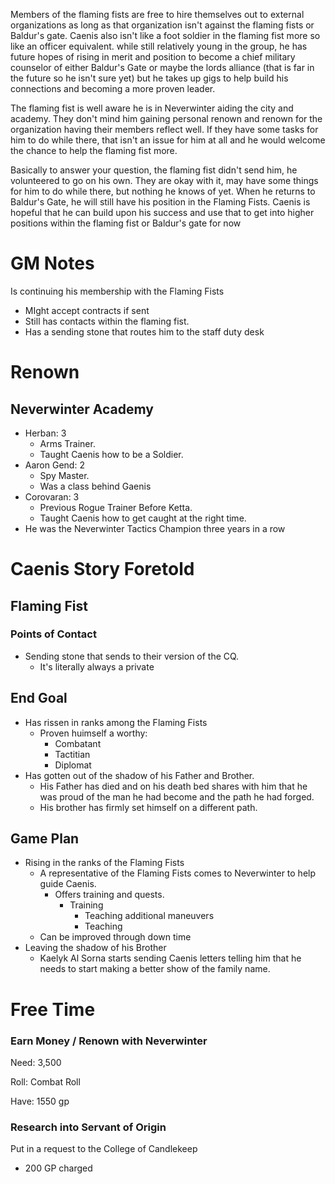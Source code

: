 Members of the flaming fists are free to hire themselves out to external organizations as long as that organization isn't against the flaming fists or Baldur's gate. Caenis also isn't like a foot soldier in the flaming fist more so like an officer equivalent. while still relatively young in the group, he has future hopes of rising in merit and position to become a chief military counselor of either Baldur's Gate or maybe the lords alliance (that is far in the future so he isn't sure yet) but he takes up gigs to help build his connections and becoming a more proven leader.

The flaming fist is well aware he is in Neverwinter aiding the city and academy. They don't mind him gaining personal renown and renown for the organization having their members reflect well. If they have some tasks for him to do while there, that isn't an issue for him at all and he would welcome the chance to help the flaming fist more.

Basically to answer your question, the flaming fist didn't send him, he volunteered to go on his own. They are okay with it, may have some things for him to do while there, but nothing he knows of yet. When he returns to Baldur's Gate, he will still have his position in the Flaming Fists. Caenis is hopeful that he can build upon his success and use that to get into higher positions within the flaming fist or Baldur's gate for now

# GM Notes

Is continuing his membership with the Flaming Fists

- MIght accept contracts if sent
- Still has contacts within the flaming fist.
- Has a sending stone that routes him to the staff duty desk

# Renown

## Neverwinter Academy

- Herban: 3
  - Arms Trainer.
  - Taught Caenis how to be a Soldier.
- Aaron Gend: 2
  - Spy Master.
  - Was a class behind Gaenis
- Corovaran: 3
  - Previous Rogue Trainer Before Ketta.
  - Taught Caenis how to get caught at the right time.
- He was the Neverwinter Tactics Champion three years in a row

# Caenis Story Foretold

## Flaming Fist

### Points of Contact

- Sending stone that sends to their version of the CQ.
  - It's literally always a private

## End Goal

- Has rissen in ranks among the Flaming Fists
  - Proven huimself a worthy:
    - Combatant
    - Tactitian
    - Diplomat
- Has gotten out of the shadow of his Father and Brother.
  - His Father has died and on his death bed shares with him that he was proud of the man he had become and the path he had forged.
  - His brother has firmly set himself on a different path.

## Game Plan

- Rising in the ranks of the Flaming Fists
  - A representative of the Flaming Fists comes to Neverwinter to help guide Caenis.
    - Offers training and quests.
      - Training
        - Teaching additional maneuvers
        - Teaching
  - Can be improved through down time
- Leaving the shadow of his Brother
  - Kaelyk Al Sorna starts sending Caenis letters telling him that he needs to start making a better show of the family name.

# Free Time

### Earn Money / Renown with Neverwinter

Need: 3,500

Roll: Combat Roll

Have: 1550 gp

### Research into Servant of Origin

Put in a request to the College of Candlekeep

- 200 GP charged
